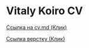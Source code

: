 # Vitaly Koiro CV

[Ссылка на cv.md (Клик)](https://koirodev.github.io/rsschool-cv/cv "ты кликнешь или нет?")

[Ссылка верстку (Клик)](https://koirodev.github.io/rsschool-cv/ "ты кликнешь или нет?")
